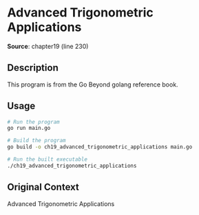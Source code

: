 # Advanced Trigonometric Applications

**Source**: chapter19 (line 230)

## Description

This program is from the Go Beyond golang reference book.

## Usage

```bash
# Run the program
go run main.go

# Build the program
go build -o ch19_advanced_trigonometric_applications main.go

# Run the built executable
./ch19_advanced_trigonometric_applications
```

## Original Context

Advanced Trigonometric Applications
